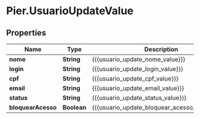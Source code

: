 # Pier.UsuarioUpdateValue

## Properties
Name | Type | Description | Notes
------------ | ------------- | ------------- | -------------
**nome** | **String** | {{{usuario_update_nome_value}}} | [optional] 
**login** | **String** | {{{usuario_update_login_value}}} | [optional] 
**cpf** | **String** | {{{usuario_update_cpf_value}}} | [optional] 
**email** | **String** | {{{usuario_update_email_value}}} | [optional] 
**status** | **String** | {{{usuario_update_status_value}}} | [optional] 
**bloquearAcesso** | **Boolean** | {{{usuario_update_bloquear_acesso_descricao}}} | [optional] 


